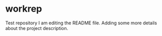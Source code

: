 # workrep
Test repository 
I am editing the README file. Adding some more details about the project description.
